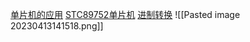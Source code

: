 [单片机的应用](https://www.bilibili.com/video/BV1Mb411e7re?t=321.6&p=3)
[STC89752单片机](https://www.bilibili.com/video/BV1Mb411e7re?t=533.3&p=3)
[进制转换](https://www.bilibili.com/video/BV1Mb411e7re?t=1501.6&p=4)
![[Pasted image 20230413141518.png]]
